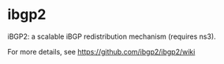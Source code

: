 # ibgp2

iBGP2: a scalable iBGP redistribution mechanism (requires ns3).

For more details, see https://github.com/ibgp2/ibgp2/wiki
